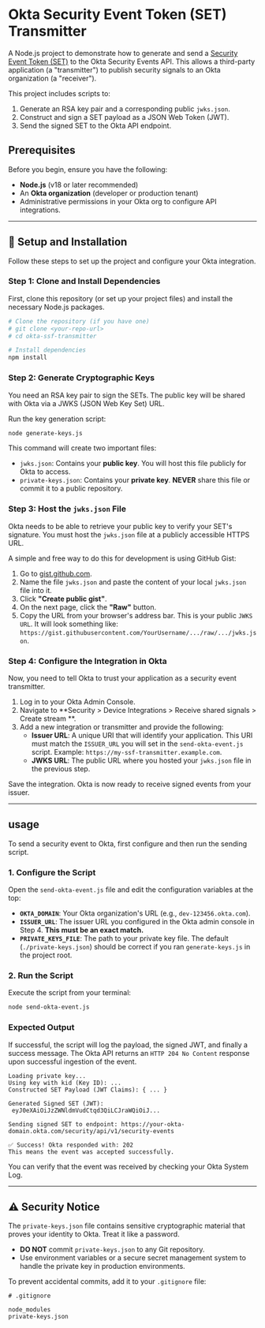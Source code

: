 # Okta Security Event Token (SET) Transmitter

A Node.js project to demonstrate how to generate and send a [Security Event Token (SET)](https://datatracker.ietf.org/doc/html/rfc8417) to the Okta Security Events API. This allows a third-party application (a "transmitter") to publish security signals to an Okta organization (a "receiver").

This project includes scripts to:

1.  Generate an RSA key pair and a corresponding public `jwks.json`.
2.  Construct and sign a SET payload as a JSON Web Token (JWT).
3.  Send the signed SET to the Okta API endpoint.

## Prerequisites

Before you begin, ensure you have the following:

  - **Node.js** (v18 or later recommended)
  - An **Okta organization** (developer or production tenant)
  - Administrative permissions in your Okta org to configure API integrations.

-----

## 🚀 Setup and Installation

Follow these steps to set up the project and configure your Okta integration.

### Step 1: Clone and Install Dependencies

First, clone this repository (or set up your project files) and install the necessary Node.js packages.

```bash
# Clone the repository (if you have one)
# git clone <your-repo-url>
# cd okta-ssf-transmitter

# Install dependencies
npm install
```

### Step 2: Generate Cryptographic Keys

You need an RSA key pair to sign the SETs. The public key will be shared with Okta via a JWKS (JSON Web Key Set) URL.

Run the key generation script:

```bash
node generate-keys.js
```

This command will create two important files:

  - `jwks.json`: Contains your **public key**. You will host this file publicly for Okta to access.
  - `private-keys.json`: Contains your **private key**. **NEVER** share this file or commit it to a public repository.

### Step 3: Host the `jwks.json` File

Okta needs to be able to retrieve your public key to verify your SET's signature. You must host the `jwks.json` file at a publicly accessible HTTPS URL.

A simple and free way to do this for development is using GitHub Gist:

1.  Go to [gist.github.com](https://gist.github.com).
2.  Name the file `jwks.json` and paste the content of your local `jwks.json` file into it.
3.  Click **"Create public gist"**.
4.  On the next page, click the **"Raw"** button.
5.  Copy the URL from your browser's address bar. This is your public `JWKS URL`. It will look something like: `https://gist.githubusercontent.com/YourUsername/.../raw/.../jwks.json`.

### Step 4: Configure the Integration in Okta

Now, you need to tell Okta to trust your application as a security event transmitter.

1.  Log in to your Okta Admin Console.
2.  Navigate to **Security \> Device Integrations \> Receive shared signals \> Create stream **.
3.  Add a new integration or transmitter and provide the following:
      - **Issuer URL**: A unique URI that will identify your application. This URI must match the `ISSUER_URL` you will set in the `send-okta-event.js` script. Example: `https://my-ssf-transmitter.example.com`.
      - **JWKS URL**: The public URL where you hosted your `jwks.json` file in the previous step.

Save the integration. Okta is now ready to receive signed events from your issuer.

-----

## usage

To send a security event to Okta, first configure and then run the sending script.

### 1\. Configure the Script

Open the `send-okta-event.js` file and edit the configuration variables at the top:

  - **`OKTA_DOMAIN`**: Your Okta organization's URL (e.g., `dev-123456.okta.com`).
  - **`ISSUER_URL`**: The issuer URL you configured in the Okta admin console in Step 4. **This must be an exact match.**
  - **`PRIVATE_KEYS_FILE`**: The path to your private key file. The default (`./private-keys.json`) should be correct if you ran `generate-keys.js` in the project root.

### 2\. Run the Script

Execute the script from your terminal:

```bash
node send-okta-event.js
```

### Expected Output

If successful, the script will log the payload, the signed JWT, and finally a success message. The Okta API returns an `HTTP 204 No Content` response upon successful ingestion of the event.

```
Loading private key...
Using key with kid (Key ID): ...
Constructed SET Payload (JWT Claims): { ... }

Generated Signed SET (JWT):
 eyJ0eXAiOiJzZWNldmVudCtqd3QiLCJraWQiOiJ...

Sending signed SET to endpoint: https://your-okta-domain.okta.com/security/api/v1/security-events

✅ Success! Okta responded with: 202
This means the event was accepted successfully.
```

You can verify that the event was received by checking your Okta System Log.

-----

## ⚠️ Security Notice

The `private-keys.json` file contains sensitive cryptographic material that proves your identity to Okta. Treat it like a password.

  - **DO NOT** commit `private-keys.json` to any Git repository.
  - Use environment variables or a secure secret management system to handle the private key in production environments.

To prevent accidental commits, add it to your `.gitignore` file:

```
# .gitignore

node_modules
private-keys.json
```
